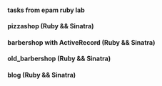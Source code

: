 #### tasks from epam ruby lab

#### pizzashop (Ruby && Sinatra)

#### barbershop with ActiveRecord (Ruby && Sinatra)

#### old_barbershop (Ruby && Sinatra)

#### blog (Ruby && Sinatra)
